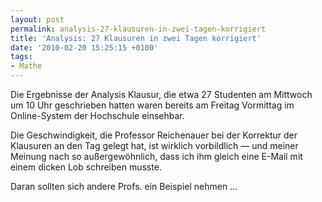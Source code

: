 ```yaml
---
layout: post
permalink: analysis-27-klausuren-in-zwei-tagen-korrigiert
title: 'Analysis: 27 Klausuren in zwei Tagen korrigiert'
date: '2010-02-20 15:25:15 +0100'
tags:
- Mathe
---
```

<p>Die Ergebnisse der Analysis Klausur, die etwa 27 Studenten am Mittwoch um 10 Uhr geschrieben hatten waren bereits am Freitag Vormittag im Online-System der Hochschule einsehbar. </p>
<p>Die Geschwindigkeit, die Professor Reichenauer bei der Korrektur der Klausuren an den Tag gelegt hat, ist wirklich vorbildlich &mdash; und meiner Meinung nach so außergewöhnlich, dass ich ihm gleich eine E-Mail mit einem dicken Lob schreiben musste. </p>
<p>Daran sollten sich andere Profs. ein Beispiel nehmen ...</p>
